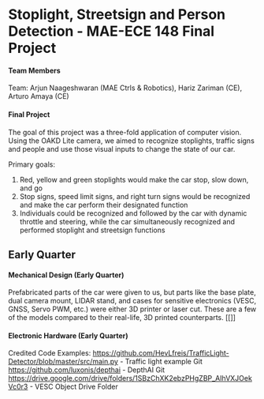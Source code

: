 # Stoplight, Streetsign and Person Detection - MAE-ECE 148 Final Project

#### Team Members
Team: Arjun Naageshwaran (MAE Ctrls & Robotics), Hariz Zariman (CE), Arturo Amaya (CE)

#### Final Project
The goal of this project was a three-fold application of computer vision. Using the OAKD Lite camera, we aimed to recognize stoplights, traffic signs and people and use those visual inputs to change the state of our car. 

Primary goals:
1) Red, yellow and green stoplights would make the car stop, slow down, and go
2) Stop signs, speed limit signs, and right turn signs would be recognized and make the car perform their designated function
3) Individuals could be recognized and followed by the car with dynamic throttle and steering, while the car simultaneously recognized and performed stoplight and streetsign functions



## Early Quarter

#### Mechanical Design (Early Quarter)
Prefabricated parts of the car were given to us, but parts like the base plate, dual camera mount, LIDAR stand, and cases for sensitive electronics (VESC, GNSS, Servo PWM, etc.) were either 3D printer or laser cut. These are a few of the models compared to their real-life, 3D printed counterparts.
[[]]

#### Electronic Hardware (Early Quarter)




Credited Code Examples:
https://github.com/HevLfreis/TrafficLight-Detector/blob/master/src/main.py - Traffic light example Git
https://github.com/luxonis/depthai - DepthAI Git
https://drive.google.com/drive/folders/1SBzChXK2ebzPHgZBP_AIhVXJOekVc0r3 - VESC Object Drive Folder
